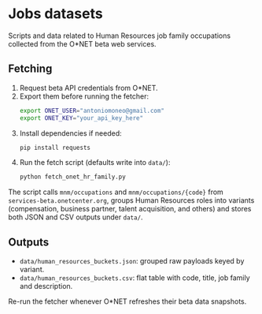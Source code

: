 # Jobs datasets

Scripts and data related to Human Resources job family occupations collected from the O*NET beta web services.

## Fetching

1. Request beta API credentials from O*NET.
2. Export them before running the fetcher:
   ```bash
   export ONET_USER="antoniomoneo@gmail.com"
   export ONET_KEY="your_api_key_here"
   ```
3. Install dependencies if needed:
   ```bash
   pip install requests
   ```
4. Run the fetch script (defaults write into `data/`):
   ```bash
   python fetch_onet_hr_family.py
   ```

The script calls `mnm/occupations` and `mnm/occupations/{code}` from `services-beta.onetcenter.org`, groups Human Resources roles into variants (compensation, business partner, talent acquisition, and others) and stores both JSON and CSV outputs under `data/`.

## Outputs

- `data/human_resources_buckets.json`: grouped raw payloads keyed by variant.
- `data/human_resources_buckets.csv`: flat table with code, title, job family and description.

Re-run the fetcher whenever O*NET refreshes their beta data snapshots.
